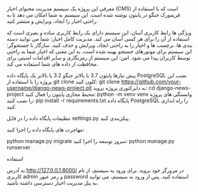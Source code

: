 معرفی
این پروژه یک سیستم مدیریت محتوای اخبار (CMS) است که با استفاده از فریمورک جنگو در پایتون نوشته شده است. این سیستم به شما امکان می دهد تا به راحتی اخبار را ایجاد، ویرایش و منتشر کنید.

ویژگی ها
رابط کاربری آسان: این سیستم دارای یک رابط کاربری ساده و بصری است که استفاده از آن را برای هر کسی آسان می کند.
مدیریت کامل اخبار: شما می توانید دسته بندی ها، برچسب ها و اخبار را به راحتی ایجاد، ویرایش و حذف کنید.
سازگار با جستجوگر: این سیستم برای موتورهای جستجو بهینه شده است، به این معنی که اخبار شما به راحتی توسط کاربران پیدا می شود.
امن: این سیستم از رمزنگاری و سایر اقدامات امنیتی برای محافظت از داده های شما استفاده می کند.


پیش نیازها
پایتون 3.7 یا بالاتر
جنگو 3.2 یا بالاتر
یک پایگاه داده PostgreSQL
نصب
این پروژه را با استفاده از git clone کلون کنید:
git clone https://github.com/your-username/django-news-project.git
به دایرکتوری پروژه بروید:
cd django-news-project
محیط مجازی پایتون را فعال کنید:
python -m venv venv
وابستگی های پروژه را نصب کنید:
pip install -r requirements.txt
پایگاه داده PostgreSQL را راه اندازی کنید.

تنظیمات پایگاه داده را در فایل settings.py پیکربندی کنید.

مهاجرت های پایگاه داده را اجرا کنید:

python manage.py migrate
سرور توسعه را اجرا کنید:
python manage.py runserver


استفاده 

به آدرس http://127.0.0.1:8000/ در مرورگر خود بروید.
برای ورود به سیستم، از نام کاربری admin و رمز عبور password استفاده کنید.
پس از ورود به سیستم، می توانید به پنل مدیریت اخبار دسترسی داشته باشید.
